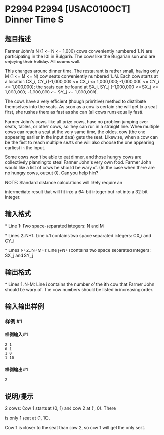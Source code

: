 # P2994 P2994 [USACO10OCT] Dinner Time S

## 题目描述

Farmer John's N (1 <= N <= 1,000) cows conveniently numbered 1..N are participating in the IOI in Bulgaria. The cows like the Bulgarian sun and are enjoying their holiday. All seems well.

This changes around dinner time. The restaurant is rather small, having only M (1 <= M <= N) cow seats conveniently numbered 1..M. Each cow starts at a location CX\_i, CY\_i (-1,000,000 <= CX\_i <= 1,000,000; -1,000,000 <= CY\_i <= 1,000,000); the seats can be found at SX\_j, SY\_j (-1,000,000 <= SX\_j <= 1,000,000; -1,000,000 <= SY\_j <= 1,000,000).

The cows have a very efficient (though primitive) method to distribute themselves into the seats. As soon as a cow is certain she will get to a seat first, she rushes there as fast as she can (all cows runs equally fast).

Farmer John's cows, like all prize cows, have no problem jumping over seats, tables, or other cows, so they can run in a straight line. When multiple cows can reach a seat at the very same time, the oldest cow (the one appearing earlier in the input data) gets the seat.  Likewise, when a cow can be the first to reach multiple seats she will also choose the one appearing earliest in the input.

Some cows won't be able to eat dinner, and those hungry cows are collectively planning to steal Farmer John's very own food. Farmer John would like a list of cows he should be wary of. (In the case when there are no hungry cows, output 0). Can you help him?

NOTE: Standard distance calculations will likely require an

intermediate result that will fit into a 64-bit integer but not into a 32-bit integer.

## 输入格式

\* Line 1: Two space-separated integers: N and M

\* Lines 2..N+1: Line i+1 contains two space separated integers: CX\_i and CY\_i

\* Lines N+2..N+M+1: Line j+N+1 contains two space separated integers: SX\_j and SY\_j

## 输出格式

\* Lines 1..N-M: Line i contains the number of the ith cow that Farmer John should be wary of. The cow numbers should be listed in increasing order.

## 输入输出样例

### 样例 #1

#### 样例输入 #1

```
2 1 
0 1 
1 0 
1 10
```

#### 样例输出 #1

```
2
```

## 说明/提示

2 cows: Cow 1 starts at (0, 1) and cow 2 at (1, 0). There 

is only 1 seat at (1, 10). 

Cow 1 is closer to the seat than cow 2, so cow 1 will get the only seat.


